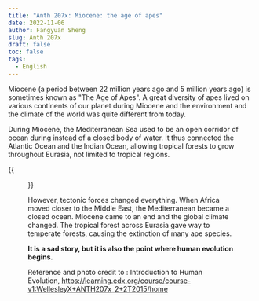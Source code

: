 ```yaml
---
title: "Anth 207x: Miocene: the age of apes"
date: 2022-11-06
author: Fangyuan Sheng
slug: Anth 207x
draft: false
toc: false
tags:
  - English
---
```



Miocene (a period between 22 million years ago and 5 million years ago) is sometimes known as "The Age of Apes". A great diversity of apes lived on various continents of our planet during Miocene and the environment and the climate of the world was quite different from today. 

During Miocene, the Mediterranean Sea used to be an open corridor of ocean during instead of a closed body of water. It thus connected the Atlantic Ocean and the Indian Ocean, allowing tropical forests to grow throughout Eurasia, not limited to tropical regions.


{{<figure src="https://hellenshengfy.github.io/miocene.jpg" title="The Mediterranean Sea used to be an open corridor">}}



However, tectonic forces changed everything. When Africa moved closer to the Middle East, the Mediterranean became a closed ocean. Miocene came to an end and the global climate changed. The tropical forest across Eurasia gave way to temperate forests, causing the extinction of many ape species. 

**It is a sad story, but it is also the point where human evolution begins.**


  
Reference and photo credit to : Introduction to Human Evolution, https://learning.edx.org/course/course-v1:WellesleyX+ANTH207x_2+2T2015/home
